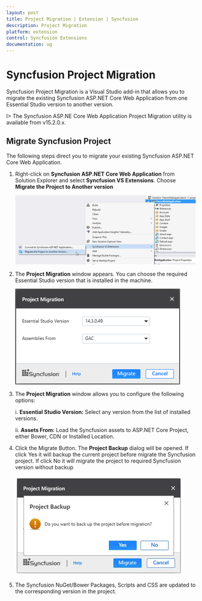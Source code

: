 ```yaml
---
layout: post
title: Project Migration | Extension | Syncfusion
description: Project Migration
platform: extension
control: Syncfusion Extensions
documentation: ug
---
```


# Syncfusion Project Migration

Syncfusion Project Migration is a Visual Studio add-in that allows you to migrate the existing Syncfusion ASP.NET Core Web Application from one Essential Studio version to another version.

I> The Syncfusion ASP.NE Core Web Application Project Migration utility is available from v15.2.0.x. 

## Migrate Syncfusion Project 

The following steps direct you to migrate your existing Syncfusion ASP.NET Core Web Application. 

1. Right-click on **Syncfusion ASP.NET Core Web Application** from Solution Explorer and select **Syncfusion VS Extensions**. Choose **Migrate the Project to Another version**

   ![](Project-Migration_images/Project-Migration_img1.jpeg)

2. The **Project Migration** window appears. You can choose the required Essential Studio version that is installed in the machine. 

   ![](Project-Migration_images/Project-Migration_img2.jpeg)

3. The **Project Migration** window allows you to configure the following options:

   i. **Essential Studio Version:** Select any version from the list of installed versions.
   
   ii. **Assets From:** Load the Syncfusion assets to ASP.NET Core Project, either Bower, CDN or Installed Location.
   
4. Click the Migrate Button. The **Project Backup** dialog will be opened. If click Yes it will backup the current project before migrate the Syncfusion project. If click No it will migrate the project to required Syncfusion version without backup
   
   ![](Project-Migration_images/Project-Migration_img3.jpeg)
      
5. The Syncfusion NuGet/Bower Packages, Scripts and CSS are updated to the corresponding version in the project.

